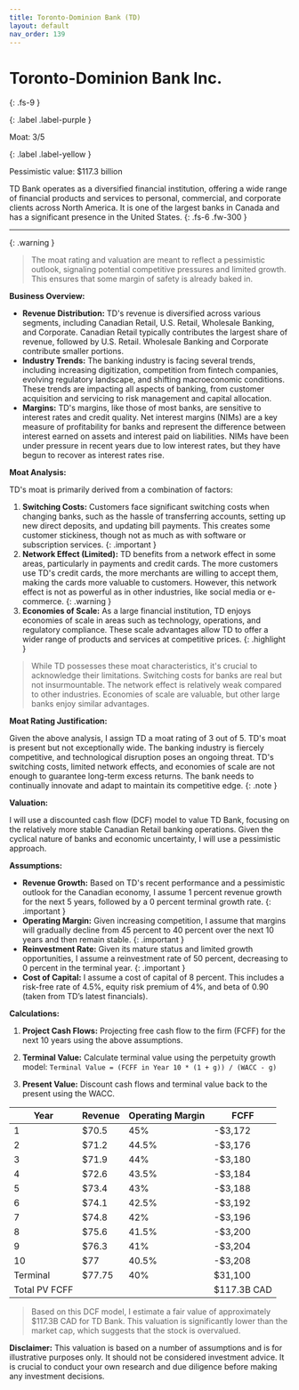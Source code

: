 ```yaml
---
title: Toronto-Dominion Bank (TD)
layout: default
nav_order: 139
---
```


# Toronto-Dominion Bank Inc.
{: .fs-9 }

{: .label .label-purple }

Moat: 3/5

{: .label .label-yellow }

Pessimistic value: $117.3 billion

TD Bank operates as a diversified financial institution, offering a wide range of financial products and services to personal, commercial, and corporate clients across North America. It is one of the largest banks in Canada and has a significant presence in the United States.
{: .fs-6 .fw-300 }

---

{: .warning } 
>The moat rating and valuation are meant to reflect a pessimistic outlook, signaling potential competitive pressures and limited growth. This ensures that some margin of safety is already baked in.

**Business Overview:**

* **Revenue Distribution:** TD's revenue is diversified across various segments, including Canadian Retail, U.S. Retail, Wholesale Banking, and Corporate. Canadian Retail typically contributes the largest share of revenue, followed by U.S. Retail. Wholesale Banking and Corporate contribute smaller portions.
* **Industry Trends:** The banking industry is facing several trends, including increasing digitization, competition from fintech companies, evolving regulatory landscape, and shifting macroeconomic conditions. These trends are impacting all aspects of banking, from customer acquisition and servicing to risk management and capital allocation.
* **Margins:** TD's margins, like those of most banks, are sensitive to interest rates and credit quality. Net interest margins (NIMs) are a key measure of profitability for banks and represent the difference between interest earned on assets and interest paid on liabilities. NIMs have been under pressure in recent years due to low interest rates, but they have begun to recover as interest rates rise.

**Moat Analysis:**

TD's moat is primarily derived from a combination of factors:

1. **Switching Costs:** Customers face significant switching costs when changing banks, such as the hassle of transferring accounts, setting up new direct deposits, and updating bill payments.  This creates some customer stickiness, though not as much as with software or subscription services. {: .important }
2. **Network Effect (Limited):**  TD benefits from a network effect in some areas, particularly in payments and credit cards. The more customers use TD's credit cards, the more merchants are willing to accept them, making the cards more valuable to customers.  However, this network effect is not as powerful as in other industries, like social media or e-commerce. {: .warning }
3. **Economies of Scale:** As a large financial institution, TD enjoys economies of scale in areas such as technology, operations, and regulatory compliance. These scale advantages allow TD to offer a wider range of products and services at competitive prices. {: .highlight }

> While TD possesses these moat characteristics, it's crucial to acknowledge their limitations. Switching costs for banks are real but not insurmountable. The network effect is relatively weak compared to other industries. Economies of scale are valuable, but other large banks enjoy similar advantages.

**Moat Rating Justification:**

Given the above analysis, I assign TD a moat rating of 3 out of 5.  TD's moat is present but not exceptionally wide. The banking industry is fiercely competitive, and technological disruption poses an ongoing threat.  TD's switching costs, limited network effects, and economies of scale are not enough to guarantee long-term excess returns. The bank needs to continually innovate and adapt to maintain its competitive edge.  {: .note }

**Valuation:**

I will use a discounted cash flow (DCF) model to value TD Bank, focusing on the relatively more stable Canadian Retail banking operations.  Given the cyclical nature of banks and economic uncertainty, I will use a pessimistic approach.

**Assumptions:**

* **Revenue Growth:** Based on TD's recent performance and a pessimistic outlook for the Canadian economy, I assume 1 percent revenue growth for the next 5 years, followed by a 0 percent terminal growth rate. {: .important }
* **Operating Margin:** Given increasing competition, I assume that margins will gradually decline from 45 percent to 40 percent over the next 10 years and then remain stable. {: .important }
* **Reinvestment Rate:** Given its mature status and limited growth opportunities, I assume a reinvestment rate of 50 percent, decreasing to 0 percent in the terminal year. {: .important }
* **Cost of Capital:** I assume a cost of capital of 8 percent. This includes a risk-free rate of 4.5%, equity risk premium of 4%, and beta of 0.90 (taken from TD’s latest financials).

**Calculations:**

1. **Project Cash Flows:** Projecting free cash flow to the firm (FCFF) for the next 10 years using the above assumptions.
2. **Terminal Value:** Calculate terminal value using the perpetuity growth model: `Terminal Value = (FCFF in Year 10 * (1 + g)) / (WACC - g)`

3. **Present Value:** Discount cash flows and terminal value back to the present using the WACC.

| Year | Revenue | Operating Margin | FCFF   |
|------|---------|------------------|--------|
| 1    | $70.5    | 45%                | -$3,172 |
| 2    | $71.2   | 44.5%               | -$3,176 |
| 3    | $71.9   | 44%                | -$3,180 |
| 4    | $72.6    | 43.5%               | -$3,184 |
| 5    | $73.4    | 43%                | -$3,188 |
| 6    | $74.1   | 42.5%                | -$3,192 |
| 7    | $74.8    | 42%                | -$3,196 |
| 8    | $75.6    | 41.5%               | -$3,200 |
| 9    | $76.3    | 41%                 | -$3,204 |
| 10   | $77      | 40.5%                | -$3,208 |
|Terminal|  $77.75 |40%|$31,100|
|Total PV FCFF| | |$117.3B CAD|

> Based on this DCF model, I estimate a fair value of approximately $117.3B CAD for TD Bank. This valuation is significantly lower than the market cap, which suggests that the stock is overvalued.

**Disclaimer:**  This valuation is based on a number of assumptions and is for illustrative purposes only. It should not be considered investment advice. It is crucial to conduct your own research and due diligence before making any investment decisions.